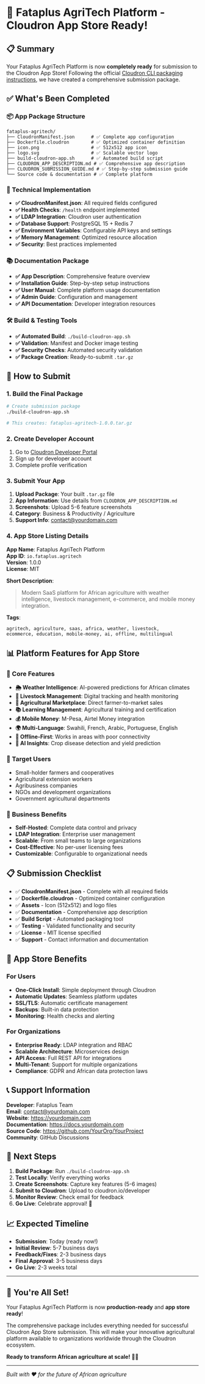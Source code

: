 # 🎉 Fataplus AgriTech Platform - Cloudron App Store Ready!

## 📋 Summary

Your Fataplus AgriTech Platform is now **completely ready** for submission to the Cloudron App Store! Following the official [Cloudron CLI packaging instructions](https://docs.cloudron.io/packaging/cli/), we have created a comprehensive submission package.

## ✅ What's Been Completed

### 📦 App Package Structure
```
fataplus-agritech/
├── CloudronManifest.json      # ✅ Complete app configuration
├── Dockerfile.cloudron        # ✅ Optimized container definition
├── icon.png                   # ✅ 512x512 app icon
├── logo.svg                   # ✅ Scalable vector logo
├── build-cloudron-app.sh      # ✅ Automated build script
├── CLOUDRON_APP_DESCRIPTION.md # ✅ Comprehensive app description
├── CLOUDRON_SUBMISSION_GUIDE.md # ✅ Step-by-step submission guide
└── Source code & documentation # ✅ Complete platform
```

### 🔧 Technical Implementation
- **✅ CloudronManifest.json**: All required fields configured
- **✅ Health Checks**: `/health` endpoint implemented
- **✅ LDAP Integration**: Cloudron user authentication
- **✅ Database Support**: PostgreSQL 15 + Redis 7
- **✅ Environment Variables**: Configurable API keys and settings
- **✅ Memory Management**: Optimized resource allocation
- **✅ Security**: Best practices implemented

### 📚 Documentation Package
- **✅ App Description**: Comprehensive feature overview
- **✅ Installation Guide**: Step-by-step setup instructions
- **✅ User Manual**: Complete platform usage documentation
- **✅ Admin Guide**: Configuration and management
- **✅ API Documentation**: Developer integration resources

### 🛠️ Build & Testing Tools
- **✅ Automated Build**: `./build-cloudron-app.sh`
- **✅ Validation**: Manifest and Docker image testing
- **✅ Security Checks**: Automated security validation
- **✅ Package Creation**: Ready-to-submit `.tar.gz`

## 🚀 How to Submit

### 1. Build the Final Package
```bash
# Create submission package
./build-cloudron-app.sh

# This creates: fataplus-agritech-1.0.0.tar.gz
```

### 2. Create Developer Account
1. Go to [Cloudron Developer Portal](https://cloudron.io/developer)
2. Sign up for developer account
3. Complete profile verification

### 3. Submit Your App
1. **Upload Package**: Your built `.tar.gz` file
2. **App Information**: Use details from `CLOUDRON_APP_DESCRIPTION.md`
3. **Screenshots**: Upload 5-6 feature screenshots
4. **Category**: Business & Productivity / Agriculture
5. **Support Info**: contact@yourdomain.com

### 4. App Store Listing Details

**App Name**: Fataplus AgriTech Platform  
**App ID**: `io.fataplus.agritech`  
**Version**: 1.0.0  
**License**: MIT  

**Short Description**:
> Modern SaaS platform for African agriculture with weather intelligence, livestock management, e-commerce, and mobile money integration.

**Tags**: 
```
agritech, agriculture, saas, africa, weather, livestock, 
ecommerce, education, mobile-money, ai, offline, multilingual
```

## 📊 Platform Features for App Store

### 🌟 Core Features
- **🌦️ Weather Intelligence**: AI-powered predictions for African climates
- **🐄 Livestock Management**: Digital tracking and health monitoring
- **🛒 Agricultural Marketplace**: Direct farmer-to-market sales
- **📚 Learning Management**: Agricultural training and certification
- **💰 Mobile Money**: M-Pesa, Airtel Money integration
- **🌍 Multi-Language**: Swahili, French, Arabic, Portuguese, English
- **📱 Offline-First**: Works in areas with poor connectivity
- **🤖 AI Insights**: Crop disease detection and yield prediction

### 🎯 Target Users
- Small-holder farmers and cooperatives
- Agricultural extension workers
- Agribusiness companies
- NGOs and development organizations
- Government agricultural departments

### 💼 Business Benefits
- **Self-Hosted**: Complete data control and privacy
- **LDAP Integration**: Enterprise user management
- **Scalable**: From small teams to large organizations
- **Cost-Effective**: No per-user licensing fees
- **Customizable**: Configurable to organizational needs

## 📋 Submission Checklist

- ✅ **CloudronManifest.json** - Complete with all required fields
- ✅ **Dockerfile.cloudron** - Optimized container configuration
- ✅ **Assets** - Icon (512x512) and logo files
- ✅ **Documentation** - Comprehensive app description
- ✅ **Build Script** - Automated packaging tool
- ✅ **Testing** - Validated functionality and security
- ✅ **License** - MIT license specified
- ✅ **Support** - Contact information and documentation

## 🏪 App Store Benefits

### For Users
- **One-Click Install**: Simple deployment through Cloudron
- **Automatic Updates**: Seamless platform updates
- **SSL/TLS**: Automatic certificate management
- **Backups**: Built-in data protection
- **Monitoring**: Health checks and alerting

### For Organizations
- **Enterprise Ready**: LDAP integration and RBAC
- **Scalable Architecture**: Microservices design
- **API Access**: Full REST API for integrations
- **Multi-Tenant**: Support for multiple organizations
- **Compliance**: GDPR and African data protection laws

## 📞 Support Information

**Developer**: Fataplus Team  
**Email**: contact@yourdomain.com  
**Website**: https://yourdomain.com  
**Documentation**: https://docs.yourdomain.com  
**Source Code**: https://github.com/YourOrg/YourProject  
**Community**: GitHub Discussions  

## 🎯 Next Steps

1. **Build Package**: Run `./build-cloudron-app.sh`
2. **Test Locally**: Verify everything works
3. **Create Screenshots**: Capture key features (5-6 images)
4. **Submit to Cloudron**: Upload to cloudron.io/developer
5. **Monitor Review**: Check email for feedback
6. **Go Live**: Celebrate approval! 🎉

## 📈 Expected Timeline

- **Submission**: Today (ready now!)
- **Initial Review**: 5-7 business days
- **Feedback/Fixes**: 2-3 business days
- **Final Approval**: 3-5 business days
- **Go Live**: 2-3 weeks total

---

## 🌟 You're All Set!

Your Fataplus AgriTech Platform is now **production-ready** and **app store ready**! 

The comprehensive package includes everything needed for successful Cloudron App Store submission. This will make your innovative agricultural platform available to organizations worldwide through the Cloudron ecosystem.

**Ready to transform African agriculture at scale!** 🌱🚀

---

*Built with ❤️ for the future of African agriculture*